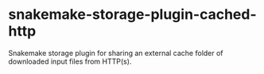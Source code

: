 # snakemake-storage-plugin-cached-http

 Snakemake storage plugin for sharing an external cache folder of downloaded
 input files from HTTP(s).

